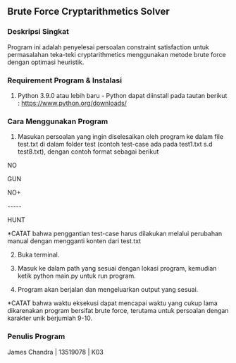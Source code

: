 ## Brute Force Cryptarithmetics Solver

### Deskripsi Singkat

Program ini adalah penyelesai persoalan constraint satisfaction untuk permasalahan teka-teki cryptarithmetics menggunakan metode brute force dengan optimasi heuristik.

### Requirement Program & Instalasi

1. Python 3.9.0 atau lebih baru
\- Python dapat diinstall pada tautan berikut : https://www.python.org/downloads/

### Cara Menggunakan Program

1. Masukan persoalan yang ingin diselesaikan oleh program ke dalam file test.txt di dalam folder test (contoh test-case ada pada test1.txt s.d test8.txt), dengan contoh format sebagai berikut

NO

GUN

NO+

\-\-\-\-\-

HUNT

*CATAT bahwa penggantian test-case harus dilakukan melalui perubahan manual dengan mengganti konten dari test.txt

2. Buka terminal.

3. Masuk ke dalam path yang sesuai dengan lokasi program, kemudian ketik python main.py untuk run program.

4. Program akan berjalan dan mengeluarkan output yang sesuai.

*CATAT bahwa waktu eksekusi dapat mencapai waktu yang cukup lama dikarenakan program bersifat brute force, terutama untuk persoalan dengan karakter unik berjumlah 9-10.

### Penulis Program

James Chandra | 13519078 | K03
